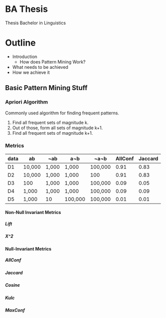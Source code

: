 # BA Thesis
Thesis Bachelor in Linguistics

# Outline

- Introduction
  - How does Pattern Mining Work?
- What needs to be achieved
- How we achieve it
## Basic Pattern Mining Stuff

### Apriori Algorithm

Commonly used algorithm for finding frequent patterns.

1. Find all frequent sets of magnitude k.
2. Out of those, form all sets of magnitude k+1.
3. Find all frequent sets of magnitude k+1.

### Metrics

data | ab | ¬ab | a¬b | ¬a¬b | AllConf | Jaccard | Cosine | Kulc | MaxConf
-----|----|-----|-----|------|---------|---------|--------|------|--------
D1 | 10,000 | 1,000 | 1,000 | 100,000 | 0.91 | 0.83 | 0.91 | 0.91 | 0.91
D2 | 10,000 | 1,000 | 1,000 | 100 | 0.91 | 0.83 | 0.91 | 0.91 | 0.91
D3 | 100 | 1,000 | 1,000 | 100,000 | 0.09 | 0.05 | 0.09 | 0.09 | 0.09
D4 | 1,000 | 1,000 | 1,000 | 100,000 | 0.09 | 0.09 | 0.29 | 0.5 | 0.91
D5 | 1,000 | 10 | 100,000 | 100,000 | 0.01 | 0.01 | 0.10 | 0.5 | 0.99
#### Non-Null Invariant Metrics
##### Lift
##### Χ^2
#### Null-Invariant Metrics
##### AllConf
##### Jaccard
##### Cosine
##### Kulc
##### MaxConf
